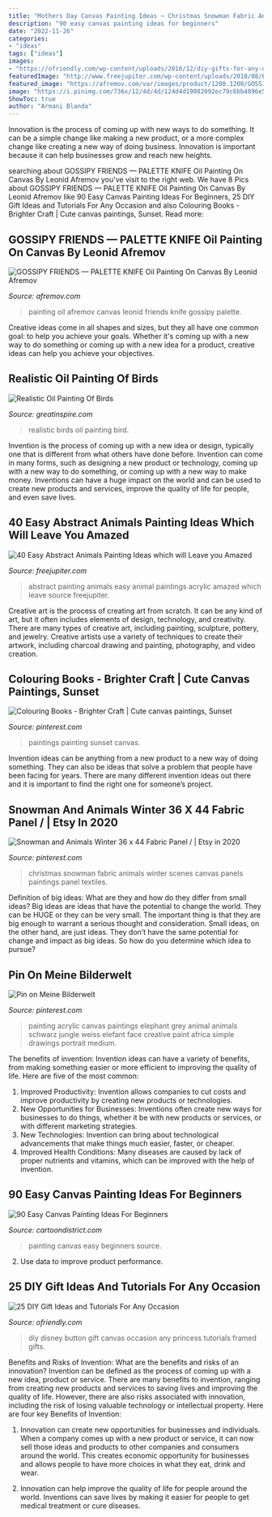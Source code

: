 ```yaml
---
title: "Mothers Day Canvas Painting Ideas ~ Christmas Snowman Fabric Animals Winter Scenes Canvas Panels Paintings Panel Textiles"
description: "90 easy canvas painting ideas for beginners"
date: "2022-11-26"
categories:
- "ideas"
tags: ["ideas"]
images:
- "https://ofriendly.com/wp-content/uploads/2016/12/diy-gifts-for-any-occasion/22-diy-gifts-for-any-occasion.jpg"
featuredImage: "http://www.freejupiter.com/wp-content/uploads/2018/08/Easy-Abstract-Animals-Painting-Ideas-3.jpg"
featured_image: "https://afremov.com/var/images/product/1200.1200/GOSSIPY-FRIENDS.jpg"
image: "https://i.pinimg.com/736x/12/4d/4d/124d4d19082092ec79c6bb4896e52611.jpg"
ShowToc: true
author: "Armani Blanda"
---
```



Innovation is the process of coming up with new ways to do something. It can be a simple change like making a new product, or a more complex change like creating a new way of doing business. Innovation is important because it can help businesses grow and reach new heights.

	

		
searching about GOSSIPY FRIENDS — PALETTE KNIFE Oil Painting On Canvas By Leonid Afremov you've visit to the right web. We have 8 Pics about GOSSIPY FRIENDS — PALETTE KNIFE Oil Painting On Canvas By Leonid Afremov like 90 Easy Canvas Painting Ideas For Beginners, 25 DIY Gift Ideas and Tutorials For Any Occasion and also Colouring Books - Brighter Craft | Cute canvas paintings, Sunset. Read more:
		
    
## GOSSIPY FRIENDS — PALETTE KNIFE Oil Painting On Canvas By Leonid Afremov

<img loading=lazy src="https://afremov.com/var/images/product/1200.1200/GOSSIPY-FRIENDS.jpg" onerror="this.onerror=null;this.src='https://tse3.mm.bing.net/th?id=OIP.71FO0_MkbZvRGYnZWribRwHaF1&amp;pid=15.1';" alt="GOSSIPY FRIENDS — PALETTE KNIFE Oil Painting On Canvas By Leonid Afremov">

_Source: afremov.com_

>painting oil afremov canvas leonid friends knife gossipy palette. 

	

Creative ideas come in all shapes and sizes, but they all have one common goal: to help you achieve your goals. Whether it's coming up with a new way to do something or coming up with a new idea for a product, creative ideas can help you achieve your objectives.

    
## Realistic Oil Painting Of Birds

<img loading=lazy src="https://greatinspire.com/wp-content/uploads/2016/07/Realistic-Oil-Painting-of-Birds-6.jpg" onerror="this.onerror=null;this.src='https://tse3.mm.bing.net/th?id=OIP.Wt2Wepwhlw7Ldq5nwA504gHaKa&amp;pid=15.1';" alt="Realistic Oil Painting Of Birds">

_Source: greatinspire.com_

>realistic birds oil painting bird. 

	

Invention is the process of coming up with a new idea or design, typically one that is different from what others have done before. Invention can come in many forms, such as designing a new product or technology, coming up with a new way to do something, or coming up with a new way to make money. Inventions can have a huge impact on the world and can be used to create new products and services, improve the quality of life for people, and even save lives.

    
## 40 Easy Abstract Animals Painting Ideas Which Will Leave You Amazed

<img loading=lazy src="http://www.freejupiter.com/wp-content/uploads/2018/08/Easy-Abstract-Animals-Painting-Ideas-3.jpg" onerror="this.onerror=null;this.src='https://tse3.mm.bing.net/th?id=OIP.wWW4JW8jj3-spuU5frOPNAHaNK&amp;pid=15.1';" alt="40 Easy Abstract Animals Painting Ideas which will Leave you Amazed">

_Source: freejupiter.com_

>abstract painting animals easy animal paintings acrylic amazed which leave source freejupiter. 

	

Creative art is the process of creating art from scratch. It can be any kind of art, but it often includes elements of design, technology, and creativity. There are many types of creative art, including painting, sculpture, pottery, and jewelry. Creative artists use a variety of techniques to create their artwork, including charcoal drawing and painting, photography, and video creation.

    
## Colouring Books - Brighter Craft | Cute Canvas Paintings, Sunset

<img loading=lazy src="https://i.pinimg.com/736x/12/4d/4d/124d4d19082092ec79c6bb4896e52611.jpg" onerror="this.onerror=null;this.src='https://tse2.mm.bing.net/th?id=OIP.XPPX0eVCP-CGMnhvt1X_pQHaJ_&amp;pid=15.1';" alt="Colouring Books - Brighter Craft | Cute canvas paintings, Sunset">

_Source: pinterest.com_

>paintings painting sunset canvas. 

	

Invention ideas can be anything from a new product to a new way of doing something. They can also be ideas that solve a problem that people have been facing for years. There are many different invention ideas out there and it is important to find the right one for someone’s project.

    
## Snowman And Animals Winter 36 X 44 Fabric Panel / | Etsy In 2020

<img loading=lazy src="https://i.pinimg.com/736x/6f/a3/8e/6fa38e2095f719c0e32cf63db617bbda.jpg" onerror="this.onerror=null;this.src='https://tse1.mm.bing.net/th?id=OIP.f1YbaNeMpLodfNpZw0iewQHaJJ&amp;pid=15.1';" alt="Snowman and Animals Winter 36 x 44 Fabric Panel / | Etsy in 2020">

_Source: pinterest.com_

>christmas snowman fabric animals winter scenes canvas panels paintings panel textiles. 

	

Definition of big ideas: What are they and how do they differ from small ideas?
Big ideas are ideas that have the potential to change the world. They can be HUGE or they can be very small. The important thing is that they are big enough to warrant a serious thought and consideration. Small ideas, on the other hand, are just ideas. They don’t have the same potential for change and impact as big ideas. So how do you determine which idea to pursue?

    
## Pin On Meine Bilderwelt

<img loading=lazy src="https://i.pinimg.com/736x/30/5f/bd/305fbd356837157bca4169adcf683bb9--acrylic-paintings-jungles.jpg" onerror="this.onerror=null;this.src='https://tse2.mm.bing.net/th?id=OIP.PNva-KCcXJThDArIguj3XAHaKA&amp;pid=15.1';" alt="Pin on Meine Bilderwelt">

_Source: pinterest.com_

>painting acrylic canvas paintings elephant grey animal animals schwarz jungle weiss elefant face creative paint africa simple drawings portrait medium. 

	

The benefits of invention:
Invention ideas can have a variety of benefits, from making something easier or more efficient to improving the quality of life. Here are five of the most common: 
1. Improved Productivity: Invention allows companies to cut costs and improve productivity by creating new products or technologies.
2. New Opportunities for Businesses: Inventions often create new ways for businesses to do things, whether it be with new products or services, or with different marketing strategies.
3. New Technologies: Invention can bring about technological advancements that make things much easier, faster, or cheaper.
4. Improved Health Conditions: Many diseases are caused by lack of proper nutrients and vitamins, which can be improved with the help of invention. 
    
## 90 Easy Canvas Painting Ideas For Beginners

<img loading=lazy src="http://www.cartoondistrict.com/wp-content/uploads/2017/06/Easy-Canvas-Painting-Ideas-For-Beginners0081.jpg" onerror="this.onerror=null;this.src='https://tse3.mm.bing.net/th?id=OIP.COcEaRdl62JGyJq9TXr7QgHaI0&amp;pid=15.1';" alt="90 Easy Canvas Painting Ideas For Beginners">

_Source: cartoondistrict.com_

>painting canvas easy beginners source. 

	

2. Use data to improve product performance.

    
## 25 DIY Gift Ideas And Tutorials For Any Occasion

<img loading=lazy src="https://ofriendly.com/wp-content/uploads/2016/12/diy-gifts-for-any-occasion/22-diy-gifts-for-any-occasion.jpg" onerror="this.onerror=null;this.src='https://tse4.mm.bing.net/th?id=OIP.kndkNWg1uHipjIcviYXIfgHaJ4&amp;pid=15.1';" alt="25 DIY Gift Ideas and Tutorials For Any Occasion">

_Source: ofriendly.com_

>diy disney button gift canvas occasion any princess tutorials framed gifts. 

	

Benefits and Risks of Invention: What are the benefits and risks of an innovation?
Invention can be defined as the process of coming up with a new idea, product or service. There are many benefits to invention, ranging from creating new products and services to saving lives and improving the quality of life. However, there are also risks associated with innovation, including the risk of losing valuable technology or intellectual property. Here are four key Benefits of Invention: 
1) Innovation can create new opportunities for businesses and individuals. When a company comes up with a new product or service, it can now sell those ideas and products to other companies and consumers around the world. This creates economic opportunity for businesses and allows people to have more choices in what they eat, drink and wear. 

2) Innovation can help improve the quality of life for people around the world. Inventions can save lives by making it easier for people to get medical treatment or cure diseases.

